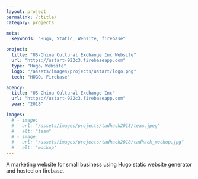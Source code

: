 ```yaml
---
layout: project
permalink: /:title/
category: projects

meta:
  keywords: "Hugo, Static, Website, firebase"

project:
  title: "US-China Cultural Exchange Inc Website"
  url: "https://ustart-922c3.firebaseapp.com"
  type: "Hugo，Website"
  logo: "/assets/images/projects/ustart/logo.png"
  tech: "HUGO, Firebase"

agency:
  title: "US-China Cultural Exchange Inc"
  url: "https://ustart-922c3.firebaseapp.com"
  year: "2018"

images:
  # - image:
  #   url: "/assets/images/projects/tadhack2018/team.jpeg"
  #   alt: "team"
  # - image:
  #   url: "/assets/images/projects/tadhack2018/tadhack_mockup.jpg"
  #   alt: "mockup"
---
```

<p>A marketing website for small business using Hugo static website generator and hosted on firebase.</p>
 